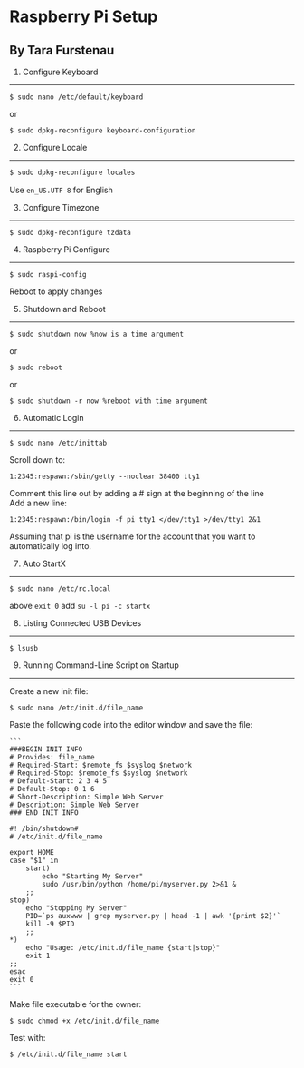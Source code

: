 Raspberry Pi Setup
=============
By Tara Furstenau
----------------------  
1. Configure Keyboard
---------------------------
```
$ sudo nano /etc/default/keyboard
```  
or  
```
$ sudo dpkg-reconfigure keyboard-configuration
```  

2. Configure Locale
-----------------------
```bash
$ sudo dpkg-reconfigure locales
```  
Use ```en_US.UTF-8``` for English

3. Configure Timezone
-----------------------------
```
$ sudo dpkg-reconfigure tzdata
```  

4. Raspberry Pi Configure
-------------------------------
```
$ sudo raspi-config 
```  
Reboot to apply changes  

5. Shutdown and Reboot
----------------------
```
$ sudo shutdown now %now is a time argument
```  
or    
```
$ sudo reboot
```  
or  
```
$ sudo shutdown -r now %reboot with time argument
```  

6. Automatic Login
----------------------
```
$ sudo nano /etc/inittab
```  
Scroll down to:  
```
1:2345:respawn:/sbin/getty --noclear 38400 tty1
```  
Comment this line out by adding a # sign at the beginning of the line  
Add a new line:  
```
1:2345:respawn:/bin/login -f pi tty1 </dev/tty1 >/dev/tty1 2&1
```  
Assuming that pi is the username for the account that you want to automatically log into.  

7. Auto StartX
-----------------
```
$ sudo nano /etc/rc.local 
```  
above ```exit 0``` add ```su -l pi -c startx```  

8. Listing Connected USB Devices
---------------------------------------
```$ lsusb```  

9. Running Command-Line Script on Startup
----------------------------------------------------
Create a new init file:  
```
$ sudo nano /etc/init.d/file_name
```  
Paste the following code into the editor window and save the file: 

	```
	###BEGIN INIT INFO
	# Provides: file_name
	# Required-Start: $remote_fs $syslog $network
	# Required-Stop: $remote_fs $syslog $network
	# Default-Start: 2 3 4 5
	# Default-Stop: 0 1 6
	# Short-Description: Simple Web Server
	# Description: Simple Web Server
	### END INIT INFO
	
	#! /bin/shutdown#
	# /etc/init.d/file_name
	
	export HOME
	case "$1" in 
		start)
			echo "Starting My Server"
			sudo /usr/bin/python /home/pi/myserver.py 2>&1 &
		;;
	stop)
		echo "Stopping My Server"
		PID=`ps auxwww | grep myserver.py | head -1 | awk '{print $2}'`
		kill -9 $PID
		;;
	*)
		echo "Usage: /etc/init.d/file_name {start|stop}"
		exit 1
	;;
	esac
	exit 0
	```  

Make file executable for the owner:  
```
$ sudo chmod +x /etc/init.d/file_name
```  
Test with:  
```
$ /etc/init.d/file_name start
```

